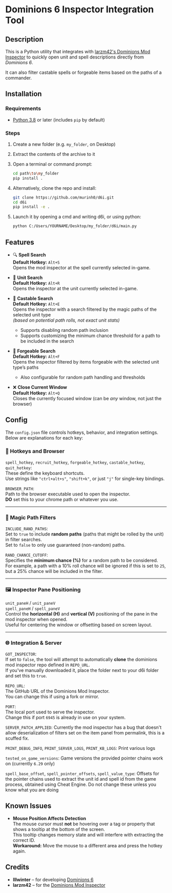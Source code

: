 # Dominions 6 Inspector Integration Tool

## Description

This is a Python utility that integrates with [larzm42's Dominions Mod Inspector](https://github.com/larzm42/dom6inspector) to quickly open unit and spell descriptions directly from *Dominions 6*.

It can also filter castable spells or forgeable items based on the paths of a commander.

## Installation

### Requirements

- [Python 3.8](https://www.python.org/downloads/) or later (includes `pip` by default)

### Steps

1. Create a new folder (e.g. `my_folder`, on Desktop)
2. Extract the contents of the archive to it
3. Open a terminal or command prompt:
   ```bash
   cd path\to\my_folder
   pip install .
    ```

4. Alternatively, clone the repo and install:
    ```bash
    git clone https://github.com/murinh0/d6i.git
    cd d6i
    pip install -e .
    ```

5. Launch it by opening a cmd and writing d6i, or using python:
    ```bash
    python C:/Users/YOURNAME/Desktop/my_folder/d6i/main.py
    ```

## Features

- 🔍 **Spell Search**  
  **Default Hotkey:** `Alt+S`  
  Opens the mod inspector at the spell currently selected in-game.

- 👥 **Unit Search**  
  **Default Hotkey:** `Alt+R`  
  Opens the inspector at the unit currently selected in-game.

- 🧙 **Castable Search**  
  **Default Hotkey:** `Alt+E`  
  Opens the inspector with a search filtered by the magic paths of the selected unit type  
  *(based on potential path rolls, not exact unit stats)*  
  - Supports disabling random path inclusion  
  - Supports customizing the minimum chance threshold for a path to be included in the search

- 🔨 **Forgeable Search**  
  **Default Hotkey:** `Alt+F`  
  Opens the inspector filtered by items forgeable with the selected unit type’s paths  
  - Also configurable for random path handling and thresholds

- ❌ **Close Current Window**  
  **Default Hotkey:** `Alt+Q`  
  Closes the currently focused window (can be *any* window, not just the browser)

## Config

The `config.json` file controls hotkeys, behavior, and integration settings. Below are explanations for each key:

### 🔑 Hotkeys and Browser 

`spell_hotkey`, `recruit_hotkey`, `forgeable_hotkey`, `castable_hotkey`, `quit_hotkey`:  
These define the keyboard shortcuts.  
Use strings like `"ctrl+alt+s"`, `"shift+k"`, or just `"j"` for single-key bindings.

`BROWSER_PATH`:  
Path to the browser executable used to open the inspector.  
**DO** set this to your chrome path or whatever you use.

---

### 🔮 Magic Path Filters

`INCLUDE_RAND_PATHS`:  
Set to `true` to include **random paths** (paths that might be rolled by the unit) in filter searches.  
Set to `false` to only use guaranteed (non-random) paths.

`RAND_CHANCE_CUTOFF`:  
Specifies the **minimum chance (%)** for a random path to be considered.  
For example, a path with a 10% roll chance will be ignored if this is set to `25`,  
but a 25% chance will be included in the filter.

---

### 🖼️ Inspector Pane Positioning

`unit_paneH` / `unit_paneV`  
`spell_paneH` / `spell_paneV`  
Control the **horizontal (H)** and **vertical (V)** positioning of the pane in the mod inspector  when opened.  
Useful for centering the window or offsetting based on screen layout.

---

### 🌐 Integration & Server

`GOT_INSPECTOR`:  
If set to `false`, the tool will attempt to automatically **clone** the dominions mod inspector repo defined in `REPO_URL`.  
If you've manually downloaded it, place the folder next to your d6i folder and set this to `true`.

`REPO_URL`:  
The GitHub URL of the Dominions Mod Inspector.  
You can change this if using a fork or mirror.

`PORT`:  
The local port used to serve the inspector.  
Change this if port `6945` is already in use on your system.

`SERVER_PATCH_APPLIED`:
Currently the mod inspector has a bug that doesn't allow deserialization of filters set on the item panel from permalink, this is a scuffed fix.

`PRINT_DEBUG_INFO`, `PRINT_SERVER_LOGS`, `PRINT_KB_LOGS`:
Print various logs 

`tested_on_game_versions`:
Game versions the provided pointer chains work on (currently `6.29` only)

`spell_base_offset`, `spell_pointer_offsets`, `spell_value_type`:
Offsets for the pointer chains used to extract the unit id and spell id from the game process, obtained using Cheat Engine.
Do not change these unless you know what you are doing


## Known Issues

- **Mouse Position Affects Detection**  
  The mouse cursor must **not** be hovering over a tag or property that shows a tooltip at the bottom of the screen.  
  This tooltip changes memory state and will interfere with extracting the correct ID.  
  **Workaround:** Move the mouse to a different area and press the hotkey again.

## Credits

- **Illwinter** – for developing [Dominions 6](https://www.illwinter.com/dom6/)
- **larzm42** – for the [Dominions Mod Inspector](https://github.com/larzm42/dom6inspector)
